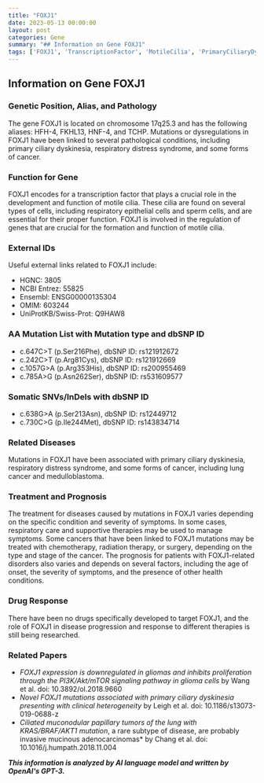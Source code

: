 ```yaml
---
title: "FOXJ1"
date: 2023-05-13 00:00:00
layout: post
categories: Gene
summary: "## Information on Gene FOXJ1"
tags: ['FOXJ1', 'TranscriptionFactor', 'MotileCilia', 'PrimaryCiliaryDyskinesia', 'RespiratoryDistressSyndrome', 'Cancer', 'Treatment', 'Prognosis']
---
```


## Information on Gene FOXJ1

### Genetic Position, Alias, and Pathology 
The gene FOXJ1 is located on chromosome 17q25.3 and has the following aliases: HFH-4, FKHL13, HNF-4, and TCHP. Mutations or dysregulations in FOXJ1 have been linked to several pathological conditions, including primary ciliary dyskinesia, respiratory distress syndrome, and some forms of cancer. 

### Function for Gene 
FOXJ1 encodes for a transcription factor that plays a crucial role in the development and function of motile cilia. These cilia are found on several types of cells, including respiratory epithelial cells and sperm cells, and are essential for their proper function. FOXJ1 is involved in the regulation of genes that are crucial for the formation and function of motile cilia.

### External IDs
Useful external links related to FOXJ1 include:
- HGNC: 3805
- NCBI Entrez: 55825
- Ensembl: ENSG00000135304
- OMIM: 603244
- UniProtKB/Swiss-Prot: Q9HAW8

### AA Mutation List with Mutation type and dbSNP ID 
- c.647C>T (p.Ser216Phe), dbSNP ID: rs121912672
- c.242C>T (p.Arg81Cys), dbSNP ID: rs121912669
- c.1057G>A (p.Arg353His), dbSNP ID: rs200955469
- c.785A>G (p.Asn262Ser), dbSNP ID: rs531609577

### Somatic SNVs/InDels with dbSNP ID
- c.638G>A (p.Ser213Asn), dbSNP ID: rs12449712
- c.730C>G (p.Ile244Met), dbSNP ID: rs143834714

### Related Diseases
Mutations in FOXJ1 have been associated with primary ciliary dyskinesia, respiratory distress syndrome, and some forms of cancer, including lung cancer and medulloblastoma.

### Treatment and Prognosis 
The treatment for diseases caused by mutations in FOXJ1 varies depending on the specific condition and severity of symptoms. In some cases, respiratory care and supportive therapies may be used to manage symptoms. Some cancers that have been linked to FOXJ1 mutations may be treated with chemotherapy, radiation therapy, or surgery, depending on the type and stage of the cancer. The prognosis for patients with FOXJ1-related disorders also varies and depends on several factors, including the age of onset, the severity of symptoms, and the presence of other health conditions.

### Drug Response
There have been no drugs specifically developed to target FOXJ1, and the role of FOXJ1 in disease progression and response to different therapies is still being researched.

### Related Papers
- *FOXJ1 expression is downregulated in gliomas and inhibits proliferation through the PI3K/Akt/mTOR signaling pathway in glioma cells* by Wang et al. doi: 10.3892/ol.2018.9660
- *Novel FOXJ1 mutations associated with primary ciliary dyskinesia presenting with clinical heterogeneity* by Leigh et al. doi: 10.1186/s13073-019-0688-z
- *Ciliated muconodular papillary tumors of the lung with KRAS/BRAF/AKT1 mutation*, a rare subtype of disease, are probably invasive mucinous adenocarcinomas* by Chang et al. doi: 10.1016/j.humpath.2018.11.004

**_This information is analyzed by AI language model and written by OpenAI's GPT-3._**